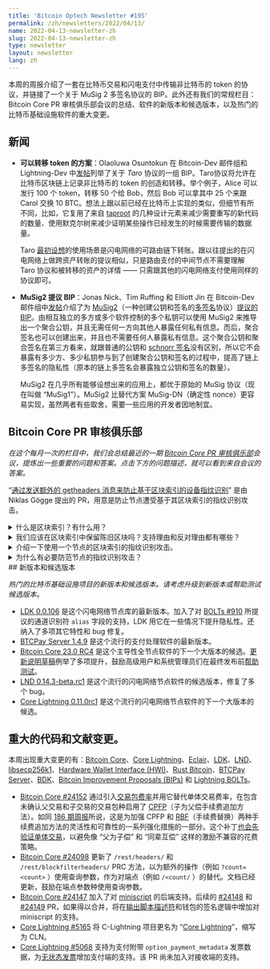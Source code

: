 ```yaml
---
title: 'Bitcoin Optech Newsletter #195'
permalink: /zh/newsletters/2022/04/13/
name: 2022-04-13-newsletter-zh
slug: 2022-04-13-newsletter-zh
type: newsletter
layout: newsletter
lang: zh
---
```


本周的周报介绍了一套在比特币交易和闪电支付中传输非比特币的 token 的协议，并链接了一个关于 MuSig 2 多签名协议的 BIP。此外还有我们的常规栏目：Bitcoin Core PR 审核俱乐部会议的总结、软件的新版本和候选版本，以及热门的比特币基础设施软件的重大变更。

## 新闻

- **可以转移 token 的方案**：Olaoluwa Osuntokun 在 Bitcoin-Dev 邮件组和 Lightning-Dev 中[发帖][posted]列举了关于 *Taro* 协议的一组 BIP。Taro协议将允许在比特币区块链上记录非比特币的 token 的创造和转移。举个例子，Alice 可以发行 100 个 token，转移 50 个给 Bob，然后 Bob 可以拿其中 25 个来跟 Carol 交换 10 BTC。想法上跟以前已经在比特币上实现的类似，但细节有所不同，比如，它复用了来自 [taproot][taproot] 的几种设计元素来减少需要重写的新代码的数量、使用默克尔树来减少证明某些操作已经发生的时候需要传输的数据量。

  Taro [最初设想][intended]的使用场景是闪电网络的可路由链下转账。跟以往提出的在闪电网络上做跨资产转账的提议相似，只是路由支付的中间节点不需要理解 Taro 协议和被转移的资产的详情 —— 只需跟其他的闪电网络支付使用同样的协议即可。

- **MuSig2 提议 BIP**：Jonas Nick、Tim Ruffing 和 Elliott Jin 在 Bitcoin-Dev 邮件组中[发帖][posted]介绍了为 [MuSig2][MuSig2]（一种创建公钥和签名的[多签名][multisignature]协议）[提议的 BIP][proposed BIP]。由相互独立的多方或多个软件控制的多个私钥可以使用 MuSig2 来推导出一个聚合公钥，并且无需任何一方向其他人暴露任何私有信息。而后，聚合签名也可以创建出来，并且也不需要任何人暴露私有信息。这个聚合公钥和聚合签名在第三方看来，就跟普通的公钥和 [schnorr 签名][schnorr signature]没有区别，所以它不会暴露有多少方、多少私钥参与到了创建聚合公钥和签名的过程中，提高了链上多签名的隐私性（原本的链上多签名会暴露独立公钥和签名的数量）。

  MuSig2 在几乎所有能够设想出来的应用上，都优于原始的 MuSig 协议（现在叫做 “MuSig1”）。MuSig2 比替代方案 MuSig-DN（确定性 nonce）更容易实现，虽然两者有些取舍，需要一些应用的开发者因地制宜。

## Bitcoin Core PR 审核俱乐部

*在这个每月一次的栏目中，我们会总结最近的一期 [Bitcoin Core PR 审核俱乐部][Bitcoin Core PR Review Club]会议，提炼出一些重要的问题和答案。点击下方的问题描述，就可以看到来自会议的答案。*

“[通过发送额外的 getheaders 消息来防止基于区块索引的设备指纹识别][Prevent block index fingerprinting by sending additional getheaders messages]” 是由 Niklas Gögge 提出的 PR，用意是防止节点遭受基于其区块索引的指纹识别攻击。

<details>
	<summary>
	什么是区块索引？有什么用？
	</summary>
	区块索引是放在内存中的索引，用于查找区块头和区块在硬盘中的位置。在区块 “树” 上可能会有多个分支（即它可能保留多个分支，包括陈旧的区块头）来适用区块链重组。<a href="https://bitcoincore.reviews/24571#l-17">➚</a>
</details>
<details>
	<summary>
	我们应该在区块索引中保留陈旧区块吗？支持理由和反对理由都有哪些？
	</summary>
	当区块链存在多个分支时，把多个分支都保存在区块索引中，可以帮助节点在分支间快速切换（假设最多工作量的分支发生了变化）。会议的一些参与者指出，保留非常陈旧的区块可能没什么用，因为发生这么深的重组的概率是非常小的。但是，这些区块头仅占用非常小的存储空间，而且，因为节点会在存储它们之前检查工作量证明，想通过发送具备有效工作量证明的陈旧区块头来耗尽节点的资源是完全划不来的。<a href="https://bitcoincore.reviews/24571#l-68">➚</a>
</details>

<details>
	<summary>
	介绍一下使用一个节点的区块索引的指纹识别攻击。
	</summary>
	在初次区块同步期间，节点只请求和下载（自己所知）最多工作量的链上的区块。因此，其区块索引中的陈旧区块通常是在初次区块同步之后挖出的，但是它很可能会自然发生变化，或者被一个拥有大量过时区块头的攻击者操纵。拥有陈旧区块头 H 和 H+1 的攻击者可以发送 H+1 给目标节点，如果该节点的区块索引中没有 H+1 的祖先区块，它就会使用 <code>getdata</code> 请求 H。如果它已经有 H 了，就不会发起这种请求。<a href="https://bitcoincore.reviews/24571#l-75">➚</a>
</details>

<details>
	<summary>
	为什么有必要防范节点的指纹识别攻击？
	</summary>
	节点的运营者可能使用了多种技术来混淆自己的节点 IP 地址，例如使用 Tor。但是，如果这种攻击可以将（同时运行在两个网络中的）节点的 IPv4 和 Tor 地址关联起来，那么这些隐私技术的好处就将非常有限。如果节点只运行在 Tor 网络中，指纹识别可能会让属于同一个节点的多个 Tor 地址关联起来，或者在节点迁移到 IPv4 网络的时候识别出它。<a href="https://bitcoincore.reviews/24571#l-84">➚</a>
</details>
## 新版本和候选版本

*热门的比特币基础设施项目的新版本和候选版本。请考虑升级到新版本或帮助测试候选版本。*

- [LDK 0.0.106][LDK 0.0.106] 是这个闪电网络节点库的最新版本。加入了对 [BOLTs #910][BOLTs #910] 所提议的通道识别符 ` alias ` 字段的支持，LDK 用它在一些情况下提升隐私性。还纳入了多项其它特性和 bug 修复。
- [BTCPay Server 1.4.9][BTCPay Server 1.4.9] 是这个流行的支付处理软件的最新版本。
- [Bitcoin Core 23.0 RC4][Bitcoin Core 23.0 RC4] 是这个主导性全节点软件的下一个大版本的候选。[更新说明草稿][draft release notes]例举了多项提升，鼓励高级用户和系统管理员们在最终发布前[帮助测试][test]。
- [LND 0.14.3-beta.rc1][LND 0.14.3-beta.rc1] 是这个流行的闪电网络节点软件的候选版本，修复了多个 bug。
- [Core Lightning 0.11.0rc1][Core Lightning 0.11.0rc1] 是这个流行的闪电网络节点软件的下一个大版本的候选。

## 重大的代码和文献变更。

本周出现重大变更的有：[Bitcoin Core][Bitcoin Core]、[Core Lightning][Core Lightning]、[Eclair][Eclair]、[LDK][LDK]、[LND][LND]、[libsecp256k1][libsecp256k1]、[Hardware Wallet Interface (HWI)][Hardware Wallet Interface (HWI)]、[Rust Bitcoin][Rust Bitcoin]、[BTCPay Server][BTCPay Server]、[BDK][BDK]、[Bitcoin Improvement Proposals (BIPs)][Bitcoin Improvement Proposals (BIPs)] 和 [Lightning BOLTs][Lightning BOLTs]。

- [Bitcoin Core #24152][Bitcoin Core #24152] 通过引入[交易包费率][package feerate]并用它替代单体交易费率，在包含未确认父交易和子交易的交易包种启用了 [CPFP][CPFP]（子为父偿手续费追加方法）。如同 [186 期周报][newsletter #186]所说，这是为加强 CPFP 和 [RBF][RBF]（手续费替换）两种手续费追加方法的灵活性和可靠性的一系列强化措施的一部分。这个补丁[也会先验证单体交易][validates individual transactions first]，以避免像 “父为子偿” 和 “同辈互偿” 这样的激励不兼容的花费策略。
- [Bitcoin Core #24098][Bitcoin Core #24098] 更新了 ` /rest/headers/ ` 和 ` /rest/blockfilterheaders/ ` PRC 方法，以为额外的操作（例如 ` ?count=<count> ` ）使用查询参数，作为对端点（例如 ` /<count/ ` ）的替代。文档已经更新，鼓励在端点参数种使用查询参数。
- [Bitcoin Core #24147][Bitcoin Core #24147] 加入了对 [miniscript][miniscript] 的后端支持。后续的 [#24148][#24148] 和 [#24149][#24149] PR，如果得以合并，将在[输出脚本描述符][output script descriptors]和钱包的签名逻辑中增加对 miniscript 的支持。
- [Core Lightning #5165][Core Lightning #5165] 将 C-Lightning 项目更名为 “[Core Lightning][Core Lightning]”，缩写为 CLN。
- [Core Lightning #5068][Core Lightning #5068] 支持为支付附带 ` option_payment_metadata ` 发票数据，为[无状态发票][stateless invoices]增加支付端的支持。该 PR 尚未加入对接收端的支持。

[posted]:https://lists.linuxfoundation.org/pipermail/lightning-dev/2022-April/003539.html

[taproot]:https://bitcoinops.org/en/topics/taproot/

[intended]:https://lightning.engineering/posts/2022-4-5-taro-launch/

[posted]:https://lists.linuxfoundation.org/pipermail/bitcoin-dev/2022-April/020198.html

[proposed BIP]:https://github.com/jonasnick/bips/blob/musig2/bip-musig2.mediawiki

[MuSig2]:https://bitcoinops.org/en/topics/musig/

[multisignature]:https://bitcoinops.org/en/topics/multisignature/

[schnorr signature]:https://bitcoinops.org/en/topics/schnorr-signatures/

[Bitcoin Core PR Review Club]:https://bitcoincore.reviews/

[Prevent block index fingerprinting by sending additional getheaders messages]:https://bitcoincore.reviews/24571

[LDK 0.0.106]:https://github.com/lightningdevkit/rust-lightning/releases/tag/v0.0.106

[BOLTs #910]:https://github.com/lightning/bolts/issues/910

[BTCPay Server 1.4.9]:https://github.com/btcpayserver/btcpayserver/releases/tag/v1.4.9

[Bitcoin Core 23.0 RC4]:https://bitcoincore.org/bin/bitcoin-core-23.0/

[draft release notes]:https://github.com/bitcoin-core/bitcoin-devwiki/wiki/23.0-Release-Notes-draft

[test]:https://github.com/bitcoin-core/bitcoin-devwiki/wiki/23.0-Release-Candidate-Testing-Guide

[LND 0.14.3-beta.rc1]:https://github.com/lightningnetwork/lnd/releases/tag/v0.14.3-beta.rc1

[Core Lightning 0.11.0rc1]:https://github.com/ElementsProject/lightning/releases/tag/v0.11.0rc1

[Bitcoin Core]:https://github.com/bitcoin/bitcoin

[Core Lightning]:https://github.com/ElementsProject/lightning

[Eclair]:https://github.com/ACINQ/eclair

[LDK]:https://github.com/lightningdevkit/rust-lightning

[LND]:https://github.com/lightningnetwork/lnd/

[libsecp256k1]:https://github.com/bitcoin-core/secp256k1

[Hardware Wallet Interface (HWI)]:https://github.com/bitcoin-core/HWI

[Rust Bitcoin]:https://github.com/rust-bitcoin/rust-bitcoin

[BTCPay Server]:https://github.com/btcpayserver/btcpayserver/

[BDK]:https://github.com/bitcoindevkit/bdk

[Bitcoin Improvement Proposals (BIPs)]:https://github.com/bitcoin/bips/

[Lightning BOLTs]:https://github.com/lightning/bolts

[Bitcoin Core #24152]:https://github.com/bitcoin/bitcoin/issues/24152

[CPFP]:https://bitcoinops.org/en/topics/cpfp/

[package feerate]:https://gist.github.com/glozow/dc4e9d5c5b14ade7cdfac40f43adb18a#fee-related-checks-use-package-feerate

[newsletter #186]:https://bitcoinops.org/en/newsletters/2021/09/22/#package-mempool-acceptance-and-package-rbf

[RBF]:https://bitcoinops.org/en/topics/replace-by-fee/

[validates individual transactions first]:https://gist.github.com/glozow/dc4e9d5c5b14ade7cdfac40f43adb18a#always-try-individual-submission-first

[Bitcoin Core #24098]:https://github.com/bitcoin/bitcoin/issues/24098

[Bitcoin Core #24147]:https://github.com/bitcoin/bitcoin/issues/24147

[miniscript]:https://bitcoinops.org/en/topics/miniscript/

[#24148]:https://github.com/bitcoin/bitcoin/issues/24148

[#24149]:https://github.com/bitcoin/bitcoin/issues/24149

[output script descriptors]:https://bitcoinops.org/en/topics/output-script-descriptors/

[Core Lightning #5165]:https://github.com/ElementsProject/lightning/issues/5165

[Core Lightning]:https://github.com/ElementsProject/lightning

[Core Lightning #5068]:https://github.com/ElementsProject/lightning/issues/5068

[stateless invoices]:https://bitcoinops.org/en/topics/stateless-invoices/

